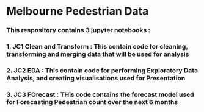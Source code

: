 # Melbourne Pedestrian Data

### This respository contains 3 jupyter notebooks : 
### 1. JC1 Clean and Transform : This contain code for cleaning, transforming and merging data that will be used for analysis 
### 2. JC2 EDA : This contain code for performing Exploratory Data Analysis, and creating visualisations used for Presentation
### 3. JC3 FOrecast : THis code contains the forecast model used for Forecasting Pedestrian count over the next 6 months
